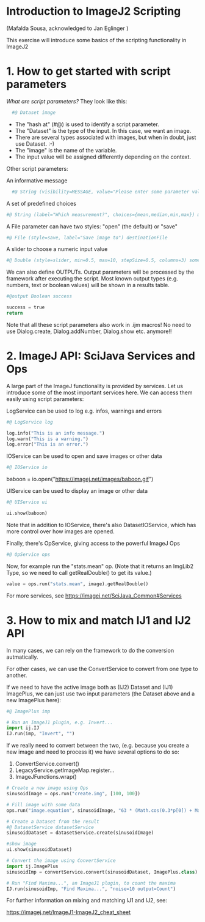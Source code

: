 # Introduction to ImageJ2 Scripting

(Mafalda Sousa, acknowledged to Jan Eglinger )

This exercise will introduce some basics of the scripting functionality in ImageJ2
 
# 1. How to get started with script parameters
 
*What are script parameters?*
They look like this:
```python
  #@ Dataset image
  ```

* The "hash at" (#@) is used to identify a script parameter.
* The "Dataset" is the type of the input. In this case, we want an image.
* There are several types associated with images, but when in doubt, just use Dataset. :-)
* The "image" is the name of the variable.
* The input value will be assigned differently depending on the context.

Other script parameters:

An informative message
```python
  #@ String (visibility=MESSAGE, value="Please enter some parameter values", persist=false, required=false) msg
  ```

A set of predefined choices
```python
#@ String (label="Which measurement?", choices={mean,median,min,max}) measurement
```
A File parameter can have two styles: "open" (the default) or "save"
```python
#@ File (style=save, label="Save image to") destinationFile
```
A slider to choose a numeric input value
```python
#@ Double (style=slider, min=0.5, max=10, stepSize=0.5, columns=3) someValue
```
We can also define OUTPUTs.
Output parameters will be processed by the framework after executing the script.
Most known output types (e.g. numbers, text or boolean values) will be shown in a results table.

```python
#@output Boolean success

success = true
return 
```
Note that all these script parameters also work in .ijm macros! No need to use Dialog.create, Dialog.addNumber, Dialog.show etc. anymore!!

# 2. ImageJ API: SciJava Services and Ops
 
A large part of the ImageJ functionality is provided by services.
Let us introduce some of the most important services here.
We can access them easily using script parameters:
 
LogService can be used to log e.g. infos, warnings and errors
```python
#@ LogService log

log.info("This is an info message.")
log.warn("This is a warning.")
log.error("This is an error.")
```

IOService can be used to open and save images or other data
```python
#@ IOService io
```
baboon = io.open("https://imagej.net/images/baboon.gif")

UIService can be used to display an image or other data
```python
#@ UIService ui

ui.show(baboon)
```
Note that in addition to IOService, there's also DatasetIOService, which has more control over how images are opened.

Finally, there's OpService, giving access to the powerful ImageJ Ops
```python
#@ OpService ops
```
Now, for example run the "stats.mean" op. (Note that it returns an ImgLib2 Type, so we need to call getRealDouble() to get its value.)
```python
value = ops.run("stats.mean", image).getRealDouble()
```
For more services, see https://imagej.net/SciJava_Common#Services

# 3. How to mix and match IJ1 and IJ2 API

In many cases, we can rely on the framework to do the conversion autmatically.

For other cases, we can use the ConvertService to convert from one type to another.

If we need to have the active image both as (IJ2) Dataset and (IJ1) ImagePlus,
we can just use two input parameters (the Dataset above and a new ImagePlus here):
```python
#@ ImagePlus imp

# Run an ImageJ1 plugin, e.g. Invert...
import ij.IJ
IJ.run(imp, "Invert", "")

````
If we really need to convert between the two,
(e.g. because you create a new image and need to process it)
we have several options to do so:

 1. ConvertService.convert()
 2. LegacyService.getImageMap.register...
 3. ImageJFunctions.wrap()

```python
# Create a new image using Ops
sinusoidImage = ops.run("create.img", [100, 100])

# Fill image with some data
ops.run("image.equation", sinusoidImage, "63 * (Math.cos(0.3*p[0]) + Math.sin(0.3*p[1])) + 127")

# Create a Dataset from the result
#@ DatasetService datasetService
sinusoidDataset = datasetService.create(sinusoidImage)

#show image
ui.show(sinusoidDataset)

# Convert the image using ConvertService
import ij.ImagePlus
sinusoidImp = convertService.convert(sinusoidDataset, ImagePlus.class)

# Run "Find Maxima...", an ImageJ1 plugin, to count the maxima
IJ.run(sinusoidImp, "Find Maxima...", "noise=10 output=Count")
```
For further information on mixing and matching IJ1 and IJ2, see:

https://imagej.net/ImageJ1-ImageJ2_cheat_sheet
